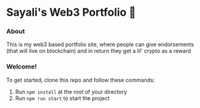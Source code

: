 # Sayali's Web3 Portfolio 👋 

### **About** 
This is my web3 based portfolio site, where people can give endorsements (that will live on blockchain) and in return they get a lil' crypto as a reward

### **Welcome!**
To get started, clone this repo and follow these commands:

1. Run `npm install` at the root of your directory
2. Run `npm run start` to start the project
